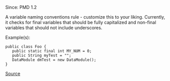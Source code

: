 Since: PMD 1.2

A variable naming conventions rule - customize this to your liking.  Currently, it
checks for final variables that should be fully capitalized and non-final variables
that should not include underscores.

Example(s):
```
public class Foo {
   public static final int MY_NUM = 0;
   public String myTest = "";
   DataModule dmTest = new DataModule();
}
```

[Source](https://pmd.github.io/pmd-5.6.1/pmd-java/rules/java/naming.html#VariableNamingConventions)
